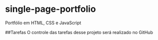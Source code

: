 # single-page-portfolio
Portfólio em HTML, CSS e JavaScript

##Tarefas
O controle das tarefas desse projeto será realizado no GitHub